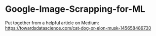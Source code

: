 # Google-Image-Scrapping-for-ML

Put together from a helpful article on Medium:
https://towardsdatascience.com/cat-dog-or-elon-musk-145658489730
